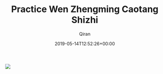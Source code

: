 ﻿---
title: Practice Wen Zhengming Caotang Shizhi
author: Qiran
type: post
date: 2019-05-14T12:52:26+00:00
draft: true
private: true
aliases: ["/practice-wen-zhengming-caotang-shizhi/"]
categories:
  - Calligraphy
  - Wen Zhengming

---
![](/uploads/2019/05/IMG_20190424_210105-1.jpg)

